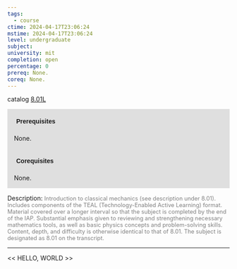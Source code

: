 ```yaml
---
tags:
  - course
ctime: 2024-04-17T23:06:24
mstime: 2024-04-17T23:06:24
level: undergraduate
subject: 
university: mit
completion: open
percentage: 0
prereq: None.
coreq: None.
---
```


catalog [8.01L](http://student.mit.edu/catalog/m8a.html#8.01L)

<span style="display: block; padding: 15px; background-color: rgb(100, 100, 100, 0.2);"><font id="m_prereq3681_0" style="display: block; font-family: Arial, sans-serif; font-weight: bold; padding: 5px">Prerequisites</font><br><span id="prereq3681_0">None.</span></span>
<span style="display: block; padding: 15px; background-color: rgb(100, 100, 100, 0.2);"><font id="m_coreq3681_0" style="display: block; font-family: Arial, sans-serif; font-weight: bold; padding: 5px">Corequisites</font><br><span id="coreq3681_0">None.</span></span>

<font style="">Description:</font>
<font style="color: grey; font-size: 0.8rem;">Introduction to classical mechanics (see description under 8.01). Includes components of the TEAL (Technology-Enabled Active Learning) format. Material covered over a longer interval so that the subject is completed by the end of the IAP. Substantial emphasis given to reviewing and strengthening necessary mathematics tools, as well as basic physics concepts and problem-solving skills. Content, depth, and difficulty is otherwise identical to that of 8.01. The subject is designated as 8.01 on the transcript.</font>



---

<< HELLO, WORLD >>
